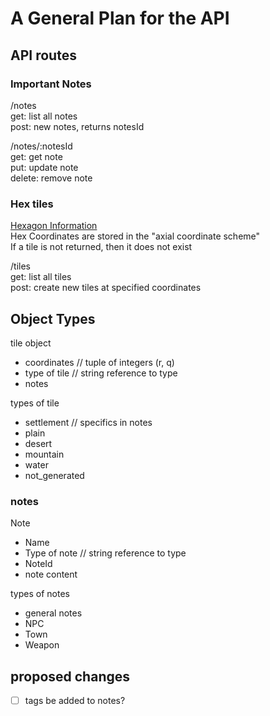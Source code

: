 # A General Plan for the API

## API routes

### Important Notes

/notes  
    get: list all notes  
    post: new notes, returns notesId  

/notes/:notesId  
    get: get note  
    put: update note  
    delete: remove note  

### Hex tiles

[Hexagon Information](https://www.redblobgames.com/grids/hexagons/)  
Hex Coordinates are stored in the "axial coordinate scheme"  
If a tile is not returned, then it does not exist  

/tiles  
    get: list all tiles  
    post: create new tiles at specified coordinates  

## Object Types

tile object

+ coordinates // tuple of integers (r, q)  
+ type of tile // string reference to type  
+ notes  

types of tile

+ settlement // specifics in notes  
+ plain  
+ desert  
+ mountain  
+ water  
+ not_generated  

### notes

Note

+ Name
+ Type of note // string reference to type
+ NoteId
+ note content

types of notes

+ general notes
+ NPC
+ Town
+ Weapon

## proposed changes

+ [ ] tags be added to notes?
